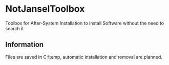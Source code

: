 # NotJanselToolbox
Toolbox for After-System Installation to install Software without the need to search it

## Information
Files are saved in C:\temp, automatic installation and removal are planned.
